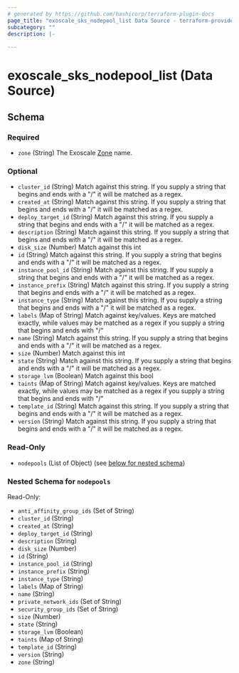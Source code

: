 ```yaml
---
# generated by https://github.com/hashicorp/terraform-plugin-docs
page_title: "exoscale_sks_nodepool_list Data Source - terraform-provider-exoscale"
subcategory: ""
description: |-
  
---
```


# exoscale_sks_nodepool_list (Data Source)





<!-- schema generated by tfplugindocs -->
## Schema

### Required

- `zone` (String) The Exoscale [Zone](https://www.exoscale.com/datacenters/) name.

### Optional

- `cluster_id` (String) Match against this string. If you supply a string that begins and ends with a "/" it will be matched as a regex.
- `created_at` (String) Match against this string. If you supply a string that begins and ends with a "/" it will be matched as a regex.
- `deploy_target_id` (String) Match against this string. If you supply a string that begins and ends with a "/" it will be matched as a regex.
- `description` (String) Match against this string. If you supply a string that begins and ends with a "/" it will be matched as a regex.
- `disk_size` (Number) Match against this int
- `id` (String) Match against this string. If you supply a string that begins and ends with a "/" it will be matched as a regex.
- `instance_pool_id` (String) Match against this string. If you supply a string that begins and ends with a "/" it will be matched as a regex.
- `instance_prefix` (String) Match against this string. If you supply a string that begins and ends with a "/" it will be matched as a regex.
- `instance_type` (String) Match against this string. If you supply a string that begins and ends with a "/" it will be matched as a regex.
- `labels` (Map of String) Match against key/values. Keys are matched exactly, while values may be matched as a regex if you supply a string that begins and ends with "/"
- `name` (String) Match against this string. If you supply a string that begins and ends with a "/" it will be matched as a regex.
- `size` (Number) Match against this int
- `state` (String) Match against this string. If you supply a string that begins and ends with a "/" it will be matched as a regex.
- `storage_lvm` (Boolean) Match against this bool
- `taints` (Map of String) Match against key/values. Keys are matched exactly, while values may be matched as a regex if you supply a string that begins and ends with "/"
- `template_id` (String) Match against this string. If you supply a string that begins and ends with a "/" it will be matched as a regex.
- `version` (String) Match against this string. If you supply a string that begins and ends with a "/" it will be matched as a regex.

### Read-Only

- `nodepools` (List of Object) (see [below for nested schema](#nestedatt--nodepools))

<a id="nestedatt--nodepools"></a>
### Nested Schema for `nodepools`

Read-Only:

- `anti_affinity_group_ids` (Set of String)
- `cluster_id` (String)
- `created_at` (String)
- `deploy_target_id` (String)
- `description` (String)
- `disk_size` (Number)
- `id` (String)
- `instance_pool_id` (String)
- `instance_prefix` (String)
- `instance_type` (String)
- `labels` (Map of String)
- `name` (String)
- `private_network_ids` (Set of String)
- `security_group_ids` (Set of String)
- `size` (Number)
- `state` (String)
- `storage_lvm` (Boolean)
- `taints` (Map of String)
- `template_id` (String)
- `version` (String)
- `zone` (String)


